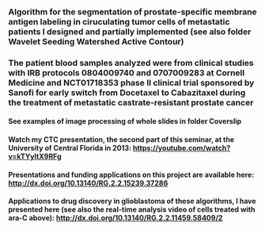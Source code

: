 ### Algorithm for the segmentation of prostate-specific membrane antigen labeling in ciruculating tumor cells of metastatic patients I designed and partially implemented (see also folder Wavelet Seeding Watershed Active Contour)

### The patient blood samples analyzed were from clinical studies with IRB protocols 0804009740 and 0707009283 at Cornell Medicine and NCT01718353 phase II clinical trial sponsored by Sanofi for early switch from Docetaxel to Cabazitaxel during the treatment of metastatic castrate-resistant prostate cancer 

#### See examples of image processing of whole slides in folder Coverslip

#### Watch my CTC presentation, the second part of this seminar, at the University of Central Florida in 2013: https://youtube.com/watch?v=kTYyltX9RFg

#### Presentations and funding applications on this project are available here: http://dx.doi.org/10.13140/RG.2.2.15239.37286

#### Applications to drug discovery in glioblastoma of these algorithms, I have presented here (see also the real-time analysis video of cells treated with ara-C above): http://dx.doi.org/10.13140/RG.2.2.11459.58409/2
